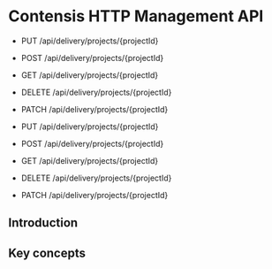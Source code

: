 # Contensis HTTP Management API

- <span class="label label--put">PUT</span>  /api/delivery/projects/{projectId}
- <span class="label label--post">POST</span> /api/delivery/projects/{projectId}
- <span class="label label--get">GET</span> /api/delivery/projects/{projectId}
- <span class="label label--delete">DELETE</span> /api/delivery/projects/{projectId}
- <span class="label label--patch">PATCH</span> /api/delivery/projects/{projectId}


- <span class="label label--big label--put">PUT</span>  /api/delivery/projects/{projectId}
- <span class="label label--big label--post">POST</span> /api/delivery/projects/{projectId}
- <span class="label label--big label--get">GET</span> /api/delivery/projects/{projectId}
- <span class="label label--big label--delete">DELETE</span> /api/delivery/projects/{projectId}
- <span class="label label--big label--patch">PATCH</span> /api/delivery/projects/{projectId}

## Introduction

## Key concepts
